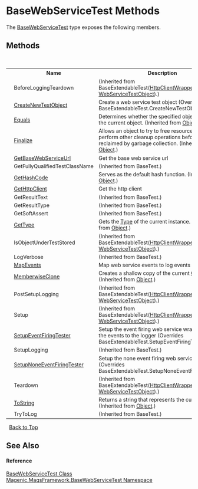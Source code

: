 # BaseWebServiceTest Methods
 

The <a href="#/MAQS_4/WebServices_AUTOGENERATED/BaseWebServiceTest_Class">BaseWebServiceTest</a> type exposes the following members.


## Methods
&nbsp;<table><tr><th></th><th>Name</th><th>Description</th></tr><tr><td>![Protected method](media/protmethod.gif "Protected method")</td><td>BeforeLoggingTeardown</td><td> (Inherited from BaseExtendableTest(<a href="#/MAQS_4/WebServices_AUTOGENERATED/HttpClientWrapper_Class">HttpClientWrapper</a>, <a href="#/MAQS_4/WebServices_AUTOGENERATED/WebServiceTestObject_Class">WebServiceTestObject</a>).)</td></tr><tr><td>![Protected method](media/protmethod.gif "Protected method")</td><td><a href="#/MAQS_4/WebServices_AUTOGENERATED/BaseWebServiceTest-CreateNewTestObject_Method">CreateNewTestObject</a></td><td>
Create a web service test object
 (Overrides BaseExtendableTest.CreateNewTestObject().)</td></tr><tr><td>![Public method](media/pubmethod.gif "Public method")</td><td><a href="http://msdn2.microsoft.com/en-us/library/bsc2ak47" target="_blank">Equals</a></td><td>
Determines whether the specified object is equal to the current object.
 (Inherited from <a href="http://msdn2.microsoft.com/en-us/library/e5kfa45b" target="_blank">Object</a>.)</td></tr><tr><td>![Protected method](media/protmethod.gif "Protected method")</td><td><a href="http://msdn2.microsoft.com/en-us/library/4k87zsw7" target="_blank">Finalize</a></td><td>
Allows an object to try to free resources and perform other cleanup operations before it is reclaimed by garbage collection.
 (Inherited from <a href="http://msdn2.microsoft.com/en-us/library/e5kfa45b" target="_blank">Object</a>.)</td></tr><tr><td>![Protected method](media/protmethod.gif "Protected method")</td><td><a href="#/MAQS_4/WebServices_AUTOGENERATED/BaseWebServiceTest-GetBaseWebServiceUrl_Method">GetBaseWebServiceUrl</a></td><td>
Get the base web service url</td></tr><tr><td>![Protected method](media/protmethod.gif "Protected method")</td><td>GetFullyQualifiedTestClassName</td><td> (Inherited from BaseTest.)</td></tr><tr><td>![Public method](media/pubmethod.gif "Public method")</td><td><a href="http://msdn2.microsoft.com/en-us/library/zdee4b3y" target="_blank">GetHashCode</a></td><td>
Serves as the default hash function.
 (Inherited from <a href="http://msdn2.microsoft.com/en-us/library/e5kfa45b" target="_blank">Object</a>.)</td></tr><tr><td>![Protected method](media/protmethod.gif "Protected method")</td><td><a href="#/MAQS_4/WebServices_AUTOGENERATED/BaseWebServiceTest-GetHttpClient_Method">GetHttpClient</a></td><td>
Get the http client</td></tr><tr><td>![Protected method](media/protmethod.gif "Protected method")</td><td>GetResultText</td><td> (Inherited from BaseTest.)</td></tr><tr><td>![Protected method](media/protmethod.gif "Protected method")</td><td>GetResultType</td><td> (Inherited from BaseTest.)</td></tr><tr><td>![Protected method](media/protmethod.gif "Protected method")</td><td>GetSoftAssert</td><td> (Inherited from BaseTest.)</td></tr><tr><td>![Public method](media/pubmethod.gif "Public method")</td><td><a href="http://msdn2.microsoft.com/en-us/library/dfwy45w9" target="_blank">GetType</a></td><td>
Gets the <a href="http://msdn2.microsoft.com/en-us/library/42892f65" target="_blank">Type</a> of the current instance.
 (Inherited from <a href="http://msdn2.microsoft.com/en-us/library/e5kfa45b" target="_blank">Object</a>.)</td></tr><tr><td>![Public method](media/pubmethod.gif "Public method")</td><td>IsObjectUnderTestStored</td><td> (Inherited from BaseExtendableTest(<a href="#/MAQS_4/WebServices_AUTOGENERATED/HttpClientWrapper_Class">HttpClientWrapper</a>, <a href="#/MAQS_4/WebServices_AUTOGENERATED/WebServiceTestObject_Class">WebServiceTestObject</a>).)</td></tr><tr><td>![Protected method](media/protmethod.gif "Protected method")</td><td>LogVerbose</td><td> (Inherited from BaseTest.)</td></tr><tr><td>![Public method](media/pubmethod.gif "Public method")</td><td><a href="#/MAQS_4/WebServices_AUTOGENERATED/BaseWebServiceTest-MapEvents_Method">MapEvents</a></td><td>
Map web service events to log events</td></tr><tr><td>![Protected method](media/protmethod.gif "Protected method")</td><td><a href="http://msdn2.microsoft.com/en-us/library/57ctke0a" target="_blank">MemberwiseClone</a></td><td>
Creates a shallow copy of the current <a href="http://msdn2.microsoft.com/en-us/library/e5kfa45b" target="_blank">Object</a>.
 (Inherited from <a href="http://msdn2.microsoft.com/en-us/library/e5kfa45b" target="_blank">Object</a>.)</td></tr><tr><td>![Protected method](media/protmethod.gif "Protected method")</td><td>PostSetupLogging</td><td> (Inherited from BaseExtendableTest(<a href="#/MAQS_4/WebServices_AUTOGENERATED/HttpClientWrapper_Class">HttpClientWrapper</a>, <a href="#/MAQS_4/WebServices_AUTOGENERATED/WebServiceTestObject_Class">WebServiceTestObject</a>).)</td></tr><tr><td>![Public method](media/pubmethod.gif "Public method")</td><td>Setup</td><td> (Inherited from BaseExtendableTest(<a href="#/MAQS_4/WebServices_AUTOGENERATED/HttpClientWrapper_Class">HttpClientWrapper</a>, <a href="#/MAQS_4/WebServices_AUTOGENERATED/WebServiceTestObject_Class">WebServiceTestObject</a>).)</td></tr><tr><td>![Protected method](media/protmethod.gif "Protected method")</td><td><a href="#/MAQS_4/WebServices_AUTOGENERATED/BaseWebServiceTest-SetupEventFiringTester_Method">SetupEventFiringTester</a></td><td>
Setup the event firing web service wrapper and map the events to the logger
 (Overrides BaseExtendableTest.SetupEventFiringTester().)</td></tr><tr><td>![Protected method](media/protmethod.gif "Protected method")</td><td>SetupLogging</td><td> (Inherited from BaseTest.)</td></tr><tr><td>![Protected method](media/protmethod.gif "Protected method")</td><td><a href="#/MAQS_4/WebServices_AUTOGENERATED/BaseWebServiceTest-SetupNoneEventFiringTester_Method">SetupNoneEventFiringTester</a></td><td>
Setup the none event firing web service wrapper
 (Overrides BaseExtendableTest.SetupNoneEventFiringTester().)</td></tr><tr><td>![Public method](media/pubmethod.gif "Public method")</td><td>Teardown</td><td> (Inherited from BaseExtendableTest(<a href="#/MAQS_4/WebServices_AUTOGENERATED/HttpClientWrapper_Class">HttpClientWrapper</a>, <a href="#/MAQS_4/WebServices_AUTOGENERATED/WebServiceTestObject_Class">WebServiceTestObject</a>).)</td></tr><tr><td>![Public method](media/pubmethod.gif "Public method")</td><td><a href="http://msdn2.microsoft.com/en-us/library/7bxwbwt2" target="_blank">ToString</a></td><td>
Returns a string that represents the current object.
 (Inherited from <a href="http://msdn2.microsoft.com/en-us/library/e5kfa45b" target="_blank">Object</a>.)</td></tr><tr><td>![Protected method](media/protmethod.gif "Protected method")</td><td>TryToLog</td><td> (Inherited from BaseTest.)</td></tr></table>&nbsp;
<a href="#basewebservicetest-methods">Back to Top</a>

## See Also


#### Reference
<a href="#/MAQS_4/WebServices_AUTOGENERATED/BaseWebServiceTest_Class">BaseWebServiceTest Class</a><br /><a href="#/MAQS_4/WebServices_AUTOGENERATED/Magenic-MaqsFramework-BaseWebServiceTest_Namespace">Magenic.MaqsFramework.BaseWebServiceTest Namespace</a><br />